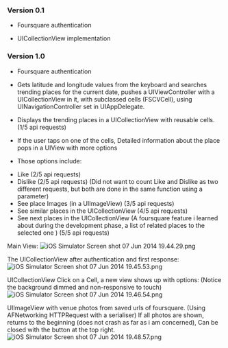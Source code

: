 ### Version 0.1 ###

* Foursquare authentication

*  UICollectionView implementation

### Version 1.0 ###

* Foursquare authentication

* Gets latitude and longitude values from the keyboard and searches trending places for the current date, pushes a UIViewController with a UICollectionView in it, with subclassed cells (FSCVCell), using UINavigationController set in UIAppDelegate.

* Displays the trending places in a UICollectionView with reusable cells.(1/5 api requests)

* If the user taps on one of the cells, Detailed information about the place pops in a UIView with more options

* Those options include: 

- Like (2/5 api requests)
- Dislike (2/5 api requests) (Did not  want to count Like and Dislike as two different requests, but both are done in the same function using a parameter)
- See place Images (in a UIImageView) (3/5 api requests)
- See similar places in the UICollectionView (4/5 api requests)
- See next places in the UICollectionView (A foursquare feature i learned about during the development phase, a list of related places to the selected one ) (5/5 api requests)

Main View:
![iOS Simulator Screen shot 07 Jun 2014 19.44.29.png](https://bitbucket.org/repo/7Mya48/images/3473504430-iOS%20Simulator%20Screen%20shot%2007%20Jun%202014%2019.44.29.png)

The UICollectionView after authentication and first response:
![iOS Simulator Screen shot 07 Jun 2014 19.45.53.png](https://bitbucket.org/repo/7Mya48/images/3801621180-iOS%20Simulator%20Screen%20shot%2007%20Jun%202014%2019.45.53.png)

UICollectionView Click on a Cell, a new view shows up with options: (Notice the background dimmed and non-responsive to touch)
![iOS Simulator Screen shot 07 Jun 2014 19.46.54.png](https://bitbucket.org/repo/7Mya48/images/4016062463-iOS%20Simulator%20Screen%20shot%2007%20Jun%202014%2019.46.54.png)

UIImageView with venue photos from saved urls of foursquare. (Using AFNetworking HTTPRequest with a serialiser)
If all photos are shown, returns to the beginning (does not crash as far as i am concerned), Can be closed with the button at the top right.
![iOS Simulator Screen shot 07 Jun 2014 19.48.57.png](https://bitbucket.org/repo/7Mya48/images/2303497925-iOS%20Simulator%20Screen%20shot%2007%20Jun%202014%2019.48.57.png)
